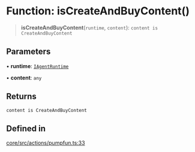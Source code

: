 # Function: isCreateAndBuyContent()

> **isCreateAndBuyContent**(`runtime`, `content`): `content is CreateAndBuyContent`

## Parameters

• **runtime**: [`IAgentRuntime`](../interfaces/IAgentRuntime.md)

• **content**: `any`

## Returns

`content is CreateAndBuyContent`

## Defined in

[core/src/actions/pumpfun.ts:33](https://github.com/ai16z/eliza/blob/c537cb3e848b54fcb914d8ef84924fa5fdeaec66/core/src/actions/pumpfun.ts#L33)
